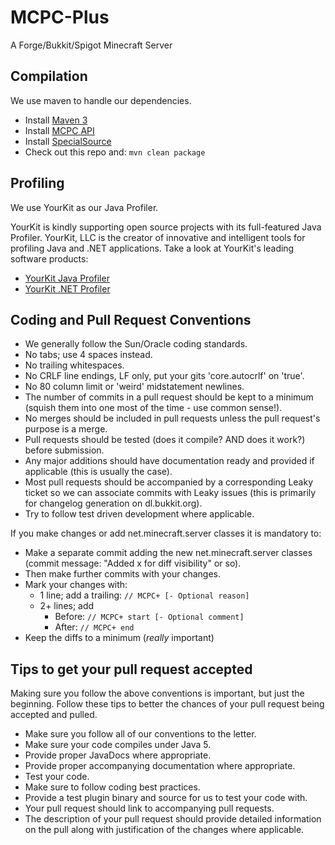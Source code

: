 MCPC-Plus
===========

A Forge/Bukkit/Spigot Minecraft Server

Compilation
-----------

We use maven to handle our dependencies.

* Install [Maven 3](http://maven.apache.org/download.html)
* Install [MCPC API](https://github.com/MinecraftPortCentral/Bukkit/tree/mcpc-api)
* Install [SpecialSource](https://github.com/md-5/SpecialSource)
* Check out this repo and: `mvn clean package`


Profiling
---------

We use YourKit as our Java Profiler.

YourKit is kindly supporting open source projects with its full-featured Java Profiler.
YourKit, LLC is the creator of innovative and intelligent tools for profiling
Java and .NET applications. Take a look at YourKit's leading software products:
* [YourKit Java Profiler](http://www.yourkit.com/java/profiler/index.jsp)
* [YourKit .NET Profiler](http://www.yourkit.com/.net/profiler/index.jsp)


Coding and Pull Request Conventions
-----------

* We generally follow the Sun/Oracle coding standards.
* No tabs; use 4 spaces instead.
* No trailing whitespaces.
* No CRLF line endings, LF only, put your gits 'core.autocrlf' on 'true'.
* No 80 column limit or 'weird' midstatement newlines.
* The number of commits in a pull request should be kept to a minimum (squish them into one most of the time - use common sense!).
* No merges should be included in pull requests unless the pull request's purpose is a merge.
* Pull requests should be tested (does it compile? AND does it work?) before submission.
* Any major additions should have documentation ready and provided if applicable (this is usually the case).
* Most pull requests should be accompanied by a corresponding Leaky ticket so we can associate commits with Leaky issues (this is primarily for changelog generation on dl.bukkit.org).
* Try to follow test driven development where applicable.

If you make changes or add net.minecraft.server classes it is mandatory to:

* Make a separate commit adding the new net.minecraft.server classes (commit message: "Added x for diff visibility" or so).
* Then make further commits with your changes.
* Mark your changes with:
    * 1 line; add a trailing: `// MCPC+ [- Optional reason]`
    * 2+ lines; add
        * Before: `// MCPC+ start [- Optional comment]`
        * After: `// MCPC+ end`
* Keep the diffs to a minimum (*really* important)

Tips to get your pull request accepted
-----------
Making sure you follow the above conventions is important, but just the beginning. Follow these tips to better the chances of your pull request being accepted and pulled.

* Make sure you follow all of our conventions to the letter.
* Make sure your code compiles under Java 5.
* Provide proper JavaDocs where appropriate.
* Provide proper accompanying documentation where appropriate.
* Test your code.
* Make sure to follow coding best practices.
* Provide a test plugin binary and source for us to test your code with.
* Your pull request should link to accompanying pull requests.
* The description of your pull request should provide detailed information on the pull along with justification of the changes where applicable.
